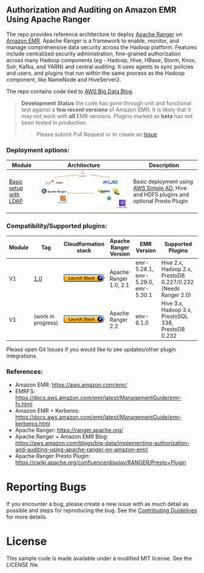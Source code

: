 ## Authorization and Auditing on Amazon EMR Using Apache Ranger

The repo provides reference architecture to deploy [Apache Ranger](https://ranger.apache.org/) on [Amazon EMR](https://aws.amazon.com/emr/). Apache Ranger is a framework to enable, monitor, and manage comprehensive data security across the Hadoop platform. 
Features include centralized security administration, 
fine-grained authorization across many Hadoop components (eg - Hadoop, Hive, HBase, Storm, Knox, Solr, Kafka, and YARN) and central auditing. 
It uses agents to sync policies and users, and plugins that run within the same process as the Hadoop component, like NameNode and HiveServer2.

The repo contains code tied to [AWS Big Data Blog](https://aws.amazon.com/blogs/big-data/implementing-authorization-and-auditing-using-apache-ranger-on-amazon-emr/).

> **Development Status** the code has gone through unit and functional test against a **few recent versions** of Amazon EMR. 
> It is likely that it may not work with **all** EMR versions.
> Plugins marked as **beta** has not been tested in production.
>> Please submit Pull Request or to create an [Issue](https://github.com/aws-samples/aws-emr-apache-ranger/issues/new)
>
### Deployment options: 

| Module |  Architecture | Description |
| ---------------- |  --- |-------------------------------------------------------- |
| [Basic setup with LDAP](aws_emr_blog_v1) |  ![](images/simple-ad-setup.png) | Basic deployment using [AWS Simple AD](https://docs.aws.amazon.com/directoryservice/latest/admin-guide/directory_simple_ad.html), Hive and HDFS plugins and optional Presto Plugin|

### Compatibility/Supported plugins: 
| Module|  Tag | Cloudformation stack | Apache Ranger Version | EMR Version | Supported Plugins|
| -------| --- | --- | --- | --- |-------------------------------------------------------- |
| V1 | [1.0](https://github.com/aws-samples/aws-emr-apache-ranger/tree/1.0) | [![Foo](images/launch_stack.png)](https://console.aws.amazon.com/cloudformation/home?region=us-east-1#/stacks/new?stackName=EMRSecurityWithRangerBlogV1&templateURL=https://s3.amazonaws.com/aws-bigdata-blog/artifacts/aws-blog-emr-ranger/1.0/cloudformation/nestedstack.template) | Apache Ranger 1.0, 2.1 | emr-5.28.1, emr-5.29.0, emr-5.30.1| Hive 2.x, Hadoop 2.x, PrestoDB 0.227/0.232 (Needs Ranger 2.0) | 
| V1 | (work in progress) | [![Foo](images/launch_stack.png)](https://console.aws.amazon.com/cloudformation/home?region=us-east-1#/stacks/new?stackName=EMRSecurityWithRangerBlogV1&templateURL=https://s3.amazonaws.com/aws-bigdata-blog/artifacts/aws-blog-emr-ranger/1.1/cloudformation/nestedstack.template) | Apache Ranger 2.2 | emr-6.1.0 | Hive 3.x, Hadoop 3.x, PrestoSQL 338, PrestoDB 0.232 | 

Please open Git Issues if you would like to see updates/other plugin integrations. 
### References:

 - Amazon EMR: https://aws.amazon.com/emr/
 - EMRFS: https://docs.aws.amazon.com/emr/latest/ManagementGuide/emr-fs.html
 - Amazon EMR + Kerberos: https://docs.aws.amazon.com/emr/latest/ManagementGuide/emr-kerberos.html 
 - Apache Ranger: https://ranger.apache.org/
 - Apache Ranger + Amazon EMR Blog: https://aws.amazon.com/blogs/big-data/implementing-authorization-and-auditing-using-apache-ranger-on-amazon-emr/
 - Apache Ranger Presto Plugin: https://cwiki.apache.org/confluence/display/RANGER/Presto+Plugin


# Reporting Bugs

If you encounter a bug, please create a new issue with as much detail as possible and steps for reproducing the bug. See the [Contributing Guidelines](./CONTRIBUTING.md) for more details.

# License

This sample code is made available under a modified MIT license. See the LICENSE file.
